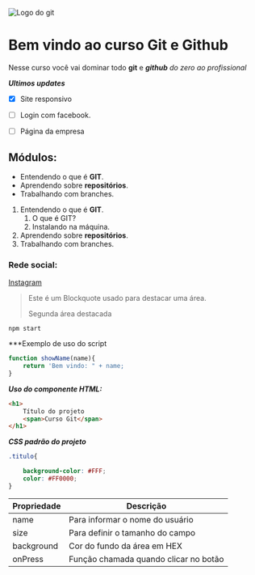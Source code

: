 ![Logo do git](https://avatars.githubusercontent.com/u/231765977?v=4)
# Bem vindo ao curso Git e Github
Nesse curso você vai dominar todo **git** e ***github*** _do zero ao profissional_

***Ultimos updates***
 - [x] Site responsivo
 - [ ] Login com facebook.
 - [ ] Página da empresa


## Módulos:
* Entendendo o que é **GIT**.
* Aprendendo sobre **repositórios**.
* Trabalhando com branches.

1.  Entendendo o que é **GIT**.
    1. O que é GIT?
    2. Instalando na máquina.
2.  Aprendendo sobre **repositórios**.
3.  Trabalhando com branches.

### Rede social:
[Instagram](https://instagram.com/sujeitoprogramador)

>Este é um Blockquote usado para destacar uma área.
>
>Segunda área destacada


```
npm start
```

***Exemplo de uso do script
```js
function showName(name){
    return 'Bem vindo: " + name; 
}
```

***Uso do componente HTML:***
```html
<h1>
    Título do projeto
    <span>Curso Git</span>
</h1>
```

***CSS padrão do projeto***
```css
.titulo{

    background-color: #FFF;
    color: #FF0000;
}
```

Propriedade | Descrição
----------- | ----------
name | Para informar o nome do usuário
size | Para definir o tamanho do campo
background | Cor do fundo da área em HEX
onPress | Função chamada quando clicar no botão

